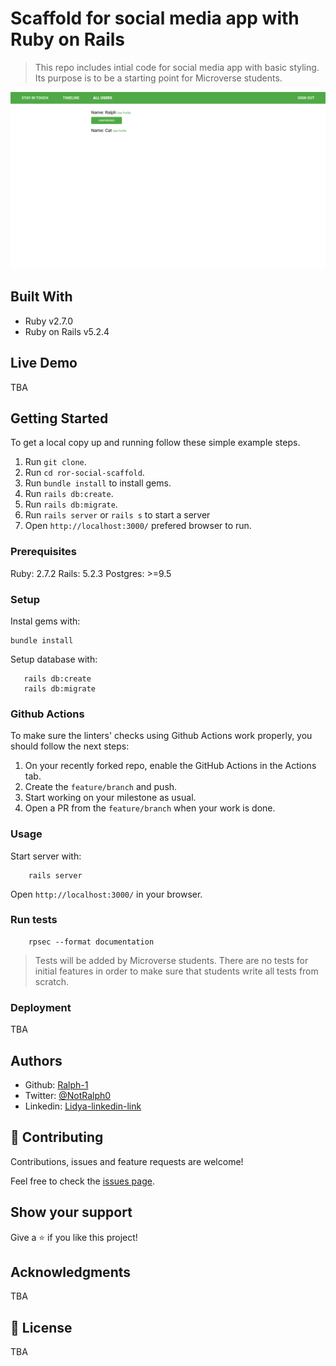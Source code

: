 # Scaffold for social media app with Ruby on Rails

> This repo includes intial code for social media app with basic styling. Its purpose is to be a starting point for Microverse students.
<img src="screenshot.png" alt="screenshot">

## Built With

- Ruby v2.7.0
- Ruby on Rails v5.2.4

## Live Demo

TBA


## Getting Started

To get a local copy up and running follow these simple example steps.
1. Run `git clone`.
2. Run `cd ror-social-scaffold`.
3. Run `bundle install` to install gems.
4. Run `rails db:create`.
5. Run `rails db:migrate`.
6. Run `rails server` or `rails s` to start a server
6. Open `http://localhost:3000/` prefered browser to run.

### Prerequisites

Ruby: 2.7.2
Rails: 5.2.3
Postgres: >=9.5

### Setup

Instal gems with:

```
bundle install
```

Setup database with:

```
   rails db:create
   rails db:migrate
```

### Github Actions

To make sure the linters' checks using Github Actions work properly, you should follow the next steps:

1. On your recently forked repo, enable the GitHub Actions in the Actions tab.
2. Create the `feature/branch` and push.
3. Start working on your milestone as usual.
4. Open a PR from the `feature/branch` when your work is done.


### Usage

Start server with:

```
    rails server
```

Open `http://localhost:3000/` in your browser.

### Run tests

```
    rpsec --format documentation
```

> Tests will be added by Microverse students. There are no tests for initial features in order to make sure that students write all tests from scratch.

### Deployment

TBA

## Authors
- Github: [Ralph-1 ](https://github.com/Ralph-1)
- Twitter: [@NotRalph0](https://twitter.com/NotRalph0)
- Linkedin: [Lidya-linkedin-link](https://www.linkedin.com/in/ralph-oburu/)

## 🤝 Contributing

Contributions, issues and feature requests are welcome!

Feel free to check the [issues page](issues/).

## Show your support

Give a ⭐️ if you like this project!

## Acknowledgments

TBA

## 📝 License

TBA

